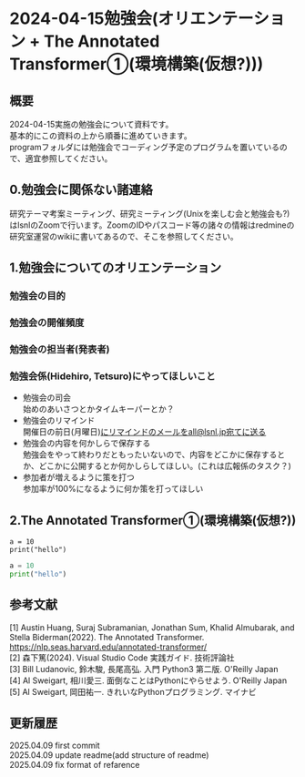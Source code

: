 # 2024-04-15勉強会(オリエンテーション + The Annotated Transformer①(環境構築(仮想?)))
## 概要
2024-04-15実施の勉強会について資料です。<br>
基本的にこの資料の上から順番に進めていきます。<br>
programフォルダには勉強会でコーディング予定のプログラムを置いているので、適宜参照してください。<br>

## 0.勉強会に関係ない諸連絡
研究テーマ考案ミーティング、研究ミーティング(Unixを楽しむ会と勉強会も?)はlsnlのZoomで行います。ZoomのIDやパスコード等の諸々の情報はredmineの研究室運営のwikiに書いてあるので、そこを参照してください。

## 1.勉強会についてのオリエンテーション
### 勉強会の目的
### 勉強会の開催頻度
### 勉強会の担当者(発表者)
### 勉強会係(Hidehiro, Tetsuro)にやってほしいこと
- 勉強会の司会<br>
始めのあいさつとかタイムキーパーとか？<br>
- 勉強会のリマインド<br>
開催日の前日(月曜日)にリマインドのメールをall@lsnl.jp宛てに送る<br>
- 勉強会の内容を何かしらで保存する<br>
勉強会をやって終わりだともったいないので、内容をどこかに保存するとか、どこかに公開するとか何かしらしてほしい。(これは広報係のタスク？)<br>
- 参加者が増えるように策を打つ<br>
参加率が100%になるように何か策を打ってほしい<br>

## 2.The Annotated Transformer①(環境構築(仮想?))

```
a = 10
print("hello")
```
```python
a = 10
print("hello")
```

## 参考文献
[1] Austin Huang, Suraj Subramanian, Jonathan Sum, Khalid Almubarak, and Stella Biderman(2022). The Annotated Transformer. https://nlp.seas.harvard.edu/annotated-transformer/<br>
[2] 森下篤(2024). Visual Studio Code 実践ガイド. 技術評論社<br>
[3] Bill Ludanovic, 鈴木駿, 長尾高弘. 入門 Python3 第二版. O'Reilly Japan<br>
[4] Al Sweigart, 相川愛三. 面倒なことはPythonにやらせよう. O'Reilly Japan<br>
[5] Al Sweigart, 岡田祐一. きれいなPythonプログラミング. マイナビ<br>

## 更新履歴
2025.04.09 first commit<br>
2025.04.09 update readme(add structure of readme)<br>
2025.04.09 fix format of refarence<br>